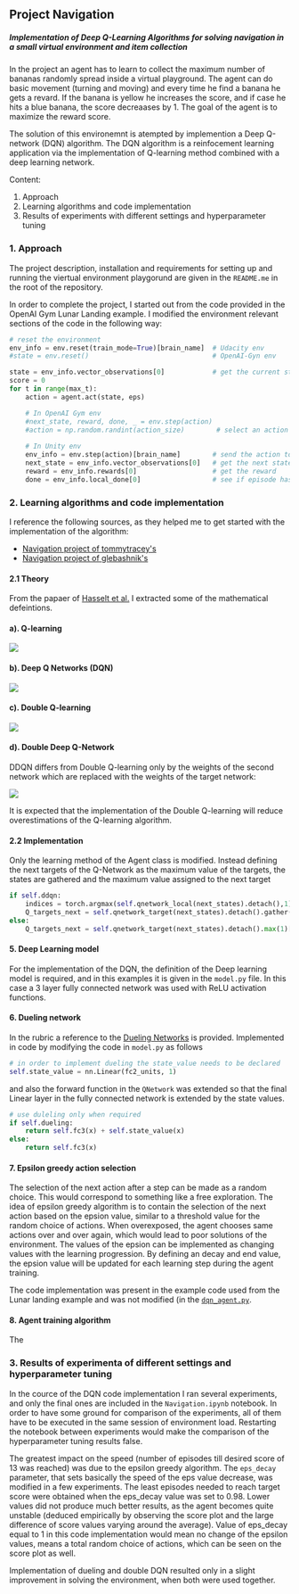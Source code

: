 ## Project Navigation
##### Implementation of Deep Q-Learning Algorithms for solving navigation in a small virtual environment and item collection

In the project an agent has to learn to collect the maximum number of bananas randomly spread inside a virtual playground. The agent can do basic movement (turning and moving) and every time he find a banana he gets a revard. If the banana is yellow he increases the score, and if case he hits a blue banana, the score decreaases by 1. 
The goal of the agent is to maximize the reward score.

The solution of this environemnt is atempted by implemention a Deep Q-network (DQN) algorithm. The DQN algorithm is a reinfocement learning application via the implementation of Q-learning method combined with a deep learning network. 



Content:
1. Approach 
2. Learning algorithms and code implementation 
3. Results of experiments with different settings and hyperparameter tuning 



### 1. Approach  

The project description, installation and requirements for setting up and running the viertual environment playgorund are given in the `README.me` in the root of the repository.

In order to complete the project, I started out from the code provided in the OpenAI Gym Lunar Landing example. 
I modified the environment relevant sections of the code in the following way:

```python
# reset the environment
env_info = env.reset(train_mode=True)[brain_name]  # Udacity env 
#state = env.reset()							   # OpenAI-Gyn env

state = env_info.vector_observations[0]            # get the current state
score = 0 
for t in range(max_t):
	action = agent.act(state, eps)

	# In OpenAI Gym env
	#next_state, reward, done, _ = env.step(action)
	#action = np.random.randint(action_size)        # select an action
	
	# In Unity env
	env_info = env.step(action)[brain_name]        # send the action to the environment
	next_state = env_info.vector_observations[0]   # get the next state
	reward = env_info.rewards[0]                   # get the reward
	done = env_info.local_done[0]                  # see if episode has finished
```
 
### 2. Learning algorithms and code implementation

I reference the following sources, as they helped me to get started with the implementation of the algorithm:
- [Navigation project of tommytracey's](https://github.com/tommytracey/DeepRL-P1-Navigation)
- [Navigation project of glebashnik's](https://github.com/glebashnik/udacity-deep-reinforcement-learning-navigation)


#### 2.1 Theory

From the papaer of [Hasselt et al.](https://arxiv.org/pdf/1509.06461.pdf) I extracted some of the mathematical defeintions.

#### a). Q-learning

![](https://latex.codecogs.com/svg.latex?Y^{Q}_{t}&space;=&space;R_{t&plus;1}&plus;\gamma&space;maxQ(S_{t&plus;1},&space;a;&space;{\theta}_{t}))

#### b). Deep Q Networks (DQN)

![](https://latex.codecogs.com/svg.latex?Y^{DQN}_{t}&space;=&space;R_{t&plus;1}&plus;\gamma&space;maxQ(S_{t&plus;1},&space;a;&space;{\theta}^{\\-}_{t}))

#### c). Double Q-learning

![](https://latex.codecogs.com/svg.latex?Y^{DoubleQ}_{t}&space;=&space;R_{t&plus;1}&plus;\gamma&space;Q(S_{t&plus;1},&space;argmaxQ(S_{t&plus;1},a;\theta_{t});&space;{\theta}^{'}_{t}))

#### d). Double Deep Q-Network

DDQN differs from Double Q-learning only by the weights of the second network which are replaced with the weights of the target network: 

![](https://latex.codecogs.com/svg.latex?Y^{DoubleDQN}_{t}&space;=&space;R_{t&plus;1}&plus;\gamma&space;Q(S_{t&plus;1},&space;argmaxQ(S_{t&plus;1},a;\theta_{t});&space;{\theta}^{-}_{t}))

It is expected that the implementation of the Double Q-learning will reduce overestimations of the Q-learning algorithm.
 

#### 2.2 Implementation

Only the learning method of the Agent class is modified. 
Instead defining the next targets of the Q-Network as the maximum value of the targets, the states are gathered and the maximum value assigned to the next target

```python
if self.ddqn:
	indices = torch.argmax(self.qnetwork_local(next_states).detach(),1)
	Q_targets_next = self.qnetwork_target(next_states).detach().gather(1,indices.unsqueeze(1))
else:
	Q_targets_next = self.qnetwork_target(next_states).detach().max(1)[0].unsqueeze(1)

```

#### 5. Deep Learning model 

For the implementation of the DQN, the definition of the Deep learning model is required, and in this examples it is given in the `model.py` file. 
In this case a 3 layer fully connected network was used with ReLU activation functions. 


#### 6. Dueling network

In the rubric a reference to the [Dueling Networks](https://arxiv.org/abs/1511.06581) is provided. 
Implemented in code by modifying the code in `model.py` as follows

```python
# in order to implement dueling the state_value needs to be declared
self.state_value = nn.Linear(fc2_units, 1)
```
and also the forward function in the `QNetwork` was extended so that the final Linear layer in the fully connected network is extended by the state values.

```python 
# use duleling only when required
if self.dueling:
	return self.fc3(x) + self.state_value(x)
else:
	return self.fc3(x)
```



#### 7. Epsilon greedy action selection 

The selection of the next action after a step can be made as a random choice. This would correspond to something like a free exploration. The idea of epsilon greedy algorithm is to contain the selection of the next action based on the epsion value, similar to a threshold value for the random choice of actions. When overexposed, the agent chooses same actions over and over again, which would lead to poor solutions of the environment. 
The values of the epsion can be implemented as changing values with the learning progression. By defining an decay and end value, the epsion value will be updated for each learning step during the agent training. 

The code implementation was present in the example code used from the Lunar landing example and was not modified (in the [`dqn_agent.py`](https://github.com/bkocis/DRLND_Pr_1_Navigation/blob/master/dqn_agent.py#L82#L86).


#### 8. Agent training algorithm 

The 


### 3. Results of experimenta of different settings and hyperparameter tuning 

In the cource of the DQN code implementation I ran several experiments, and only the final ones are included in the `Navigation.ipynb` notebook. 
In order to have some ground for comparison of the experiments, all of them have to be executed in the same session of environment load. Restarting the notebook between experiments would make the comparison of the hyperparameter tuning results false. 

The greatest impact on the speed (number of episodes till desired score of 13 was reached) was due to the epsilon greedy algorithm. The `eps_decay` parameter, that sets basically the speed of the eps value decrease, was modified in a few experiments. The least episodes needed to reach target score were obtained when the eps_decay value was set to 0.98. Lower values did not produce much better results, as the agent becomes quite unstable (deduced empirically by observing the score plot and the large difference of score values varying around the average). Value of eps_decay equal to 1 in this code implementation would mean no change of the epsilon values, means a total random choice of actions, which can be seen on the score plot as well. 

Implementation of dueling and double DQN resulted only in a slight improvement in solving the environment, when both were used together. 
